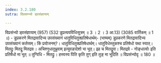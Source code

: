 ```yaml
---
index: 3.2.180
sutra: विप्रसम्भ्यो ड्वसंज्ञायाम्

---
```

विप्रसंभ्यो ड्वसंज्ञायाम् (957) (532 डुप्रत्ययविधिसूत्रम् ॥ 3 । 2 । 3 आ.13) (3085 वार्तिकम् ॥ 1 ॥) - डुप्रकरणे मितद्रावादिभ्य उपसंख्यानं धातुविधितुक्प्रतिषेधार्थम्- (भाष्यम्) डुप्रकरणे मितद्रावादिभ्य उपसंख्यानं कर्तव्यम्। किं प्रयोजनम्?। धातुविधितुक्प्रतिषेधार्थम्। धातुविधेस्तुकश्च प्रतिषेधो यथा स्यात्। मितद्रुः मितद्रू मितद्रवः। अचिश्नुधातुभ्रुवाम् इत्युवङादेशो भा भूत्। इह च मितद्रूवा। मितद्रवे - नोङ्धात्वोः इति प्रतिषेधो मा भूत् ॥ तुग्विधि - मितद्रुः। हस्वस्य पिति कृति तुग् इति तुङ् मा भूदिति ॥ विप्रसंभ्योदृ ॥ 180 ॥